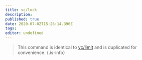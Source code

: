 ```yaml
---
title: vc/lock
description: 
published: true
date: 2020-07-02T15:26:14.396Z
tags: 
editor: undefined
---
```


> This command is identical to [vc/limit](/command/limit) and is duplicated for convenience.
{.is-info}
